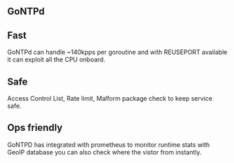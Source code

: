 ## GoNTPd
## Fast
GoNTPd can handle ~140kpps per goroutine and with REUSEPORT available it can exploit all the CPU onboard.

## Safe
Access Control List, Rate limit, Malform package check to keep service safe.

## Ops friendly
GoNTPD has integrated with prometheus to monitor runtime stats with GeoIP database you can also check where the vistor from instantly.
